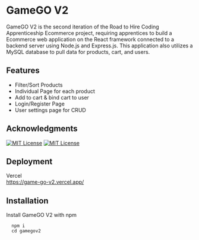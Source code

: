 
# GameGO V2

GameGO V2 is the second iteration of the Road to Hire Coding Apprenticeship Ecommerce project, requiring apprentices to build a Ecommerce web application on the React framework connected to a backend server using Node.js and Express.js. This application also utilizes a MySQL database to pull data for products, cart, and users.

## Features

- Filter/Sort Products
- Individual Page for each product
- Add to cart & bind cart to user
- Login/Register Page
- User settings page for CRUD


## Acknowledgments

[![MIT License](https://img.shields.io/badge/API-IGDB-purple.svg)](https://www.igdb.com/)
[![MIT License](https://img.shields.io/badge/License-MIT-yellow.svg)](https://opensource.org/licenses/)

## Deployment

Vercel \
https://game-go-v2.vercel.app/







## Installation

Install GameGO V2 with npm

```Terminal
  npm i
  cd gamegov2
```
    
